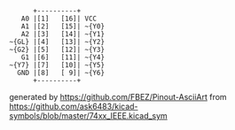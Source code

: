 

	      +----------+
	   A0 |[1]   [16]| VCC
	   A1 |[2]   [15]| ~{Y0}
	   A2 |[3]   [14]| ~{Y1}
	~{GL} |[4]   [13]| ~{Y2}
	~{G2} |[5]   [12]| ~{Y3}
	   G1 |[6]   [11]| ~{Y4}
	~{Y7} |[7]   [10]| ~{Y5}
	  GND |[8]   [ 9]| ~{Y6}
	      +----------+


generated by https://github.com/FBEZ/Pinout-AsciiArt from https://github.com/ask6483/kicad-symbols/blob/master/74xx_IEEE.kicad_sym
